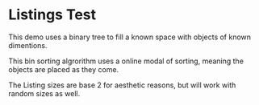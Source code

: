 # Listings Test

This demo uses a binary tree to fill a known space with objects of known dimentions. 

This bin sorting algrorithm uses a online modal of sorting, meaning the objects are placed as they come.

The Listing sizes are base 2 for aesthetic reasons, but will work with random sizes as well.

